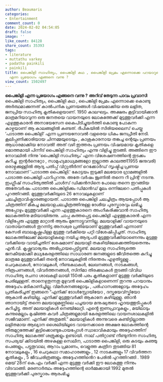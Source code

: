 ```yaml
---
author: Beaumaris
categories:
- Entertainment
comment_count: 0
date: 2024-02-02 04:54:05
draft: false
image: ''
like_count: 84128
share_count: 35393
tags:
- literature
- muttathu varkey
- padatha painkili
- painkili
title: പൈങ്കിളി സാഹിത്യം, പൈങ്കിളി കഥ , പൈങ്കിളി പ്രേമം എന്നൊക്കെ പറയാറുണ്ട്,  പൈങ്കിളി
  എന്ന പ്രയോഗം എങ്ങനെ വന്നു ?
view_count: 1502497
---
```


**പൈങ്കിളി എന്ന പ്രയോഗം എങ്ങനെ വന്നു ?** **അറിവ് തേടുന്ന പാവം പ്രവാസി** പൈങ്കിളി സാഹിത്യം, പൈങ്കിളി കഥ , പൈങ്കിളി പ്രേമം എന്നൊക്കെ കൊണ്ടു അർത്ഥമാക്കുന്നത് കാൽപനിക പ്രണയങ്ങൾ വിഷയമാക്കിയ ഒരു ലളിത, ജനപ്രിയ സാഹിത്യ കൃതികളെയാണ്. 1950 കാലഘട്ടം. അക്ഷരം കൂട്ടിവായിക്കാൻ മാത്രമറിയാവുന്ന ഒരു ജനതയെ വായനയുടെ ലോകത്തേക്ക് മുട്ടത്തുവർക്കി എന്ന എഴുത്തുകാരൻ അനായേസേന കൈപിടിച്ചുയർത്തി കൊണ്ടു പോകുന്ന കാഴ്ചയാണ് ആ കാലങ്ങളിൽ കണ്ടത്. ദീപികയിൽ സീരിയലൈസ് ചെയ്ത ‘പാടാത്ത പൈങ്കിളി’ എന്ന പ്രണയനോവൽ വളരെയ ധികം ജനപ്രീതി നേടി. കൂലിപ്പണിക്കാരിയായ ചിന്നമ്മയുടെയും , കാശുകാരനായ തങ്കച്ച ന്റെയും പ്രണയം ആധാരമാക്കിയ നോവൽ! അത് വഴി ഇത്തരം പ്രണയം വിഷയമായ കൃതികളെ മൊത്തമായി പിന്നീട് പൈങ്കിളി സാഹിത്യം എന്നു വിളിച്ചു തുടങ്ങി. അങ്ങിനെ ഈ നോവലിൽ നിന്നു ‘പൈങ്കിളി സാഹിത്യം’ എന്ന വിശേഷണത്തിന്റെ തുടക്കം കുറിച്ചു. ഇന്റർനെറ്റോ , സാമുഹ്യമാധ്യമങ്ങളോ ഇല്ലാത്ത കാലത്ത്(1955 ജനുവരി) ഒരാഴ്ചക്കുള്ളിൽ ആദ്യ പതിപ്പ് വിറ്റുതീർന്ന് റെക്കോർഡ് സൃഷ്ടിച്ച പ്രണയ നോവലാണ് 'പാടാത്ത പൈങ്കിളി.' കോട്ടയം ഇടുക്കി മലയോര ഗ്രാമങ്ങളിൽ പാടാത്ത പൈങ്കിളി പാറിപ്പറന്നു. അതേ വർഷം ജൂണിൽ തന്നെ റീ പ്രിന്റ് നടന്നു. ഇംഗ്ലീഷ് സാഹിത്യത്തിൽ ചാൾസ് ഡിക്കൻസിനെ പോലെ തന്നെ ഇറങ്ങിയ അതേവർഷം പാടാത്ത പൈങ്കിളിക്കും ഡിമാൻഡ് മൂലം ഒന്നിലേറെ പതിപ്പുകൾ പുറത്തിറങ്ങി. മുട്ടത്തുവർക്കിയുടെ 26 നോവലുകളാണ് ചലച്ചിത്രാവിഷ്കാരങ്ങളായത്. പാടാത്ത പൈങ്കിളി ചലച്ചിത്രം ആയപ്പോൾ ആ ചിത്രത്തിന് മികച്ച മലയാളചലച്ചിത്രത്തിനുള്ള ദേശീയ പുരസ്കാരവും ലഭിച്ചു. അപ്പോഴും മുട്ടത്തുവർക്കി എന്ന എഴുത്തുകാരനെ അംഗീകരിക്കുവാൻ സാഹിത്യ ലോകത്തിനു മടിയായിരുന്നു. ചാപ്പ കുത്തപ്പെട്ട പൈങ്കിളി എഴുത്തുകാരൻ എന്ന വിളിപ്പേരു എടുത്തു മാറ്റാൻ ആരും മുന്നോട്ടുവന്നില്ല. മലയാളിക്ക് വായനയുടെ വാതായനങ്ങൾ തുറന്നിട്ട അനശ്വര പ്രതിഭയാണ് മുട്ടത്തുവർക്കി എന്നാണ് കേസരി ബാലകൃഷ്ണപിള്ള മുട്ടത്തു വർക്കിയെ പറ്റി വിശേഷിപ്പിച്ചത്. സാഹിത്യ ലോകത്തിലേക്ക് മലയാളികളെ നയിച്ച ആദ്യപടി മുട്ടത്തുവര്‍ക്കിയാണെന്നും മുട്ടത്തു വര്‍ക്കിയെ വായിച്ചതിന് ശേഷമാണ് മലയാളി തകഴിയിലേക്കെത്തിയതെന്നും എന്‍.വി. കൃഷ്ണവാര്യരും അഭിപ്രായപ്പെട്ടിട്ടുണ്ട്. മലയാള സാഹിത്യത്തെ ജനകീയമാക്കി മധ്യകേരളത്തിലെ സാധാരണ ജനങ്ങളുടെ ജീവിതത്തെ കുറിച്ചു മാത്രമേ മുട്ടത്തുവര്‍ക്കി തന്റെ നോവലുകളില്‍ നിരന്തരം എഴുതിട്ടുള്ളു . ചെറുകഥകള്‍, നോവലുകള്‍, നീണ്ടകഥകള്‍, ലേഖനങ്ങള്‍, നാടകങ്ങള്‍, നിരൂപണങ്ങള്‍, വിവര്‍ത്തനങ്ങള്‍, സിനിമാ തിരക്കഥകള്‍ തുടങ്ങി വിവിധ സാഹിത്യ രചനാ ശാഖകളി ലായി 150ല്‍ പരം കൃതികളാണ് മുട്ടത്തു വര്‍ക്കിയുടെ പേരിലുള്ളത്. താനെഴുതുന്നതു മുഴുവൻ പൈങ്കിളികളാണെന്ന് തുറന്നു പറയാനും അദ്ദേഹം മടികാണിച്ചില്ല. വിമർശനങ്ങളോടും , പരിഹാസങ്ങളോടും അദ്ദേഹം പ്രതികരിച്ചത് ഇങ്ങനെ “എനിക്ക് ടോൾസ്റ്റോയിയോ , ദസ്തയേവ്സ്കിയോ ആകാൻ കഴിയില്ല. എനിക്ക് മുട്ടത്തുവർക്കി ആകാനേ കഴിയുള്ളൂ. ഞാൻ ഞാനായിട്ട് തന്നെ മലയാളമണ്ണിലെ പച്ചയായ മനുഷ്യരുടെ ഹൃദയത്തുടിപ്പുകൾ കുറിച്ചിട്ടു. അത് മലയാളികൾ നെഞ്ചിലേറ്റി. എൻ്റെ ഇണപ്രാവുകളും , മയിലാടും കുന്നുമെല്ലാം മുഷിഞ്ഞ കവർ ചിത്രങ്ങളുമായി കേരളത്തിലെ വായനശാലകളിൽ സജീവമാണ്. എനിക്ക് അതുമതി.” മലയാളികൾ അന്നുവരെ കണ്ടിട്ടില്ലാത്ത ലളിതമായ ആഖ്യാന ശൈലിയിലൂടെ വായനക്കാരെ അക്ഷര ലോകത്തിന്റെ തിരുമുറ്റത്തേക്ക് കൂട്ടിക്കൊണ്ടുപോയപ്പോൾ സ്വാഭാവികമായും അദ്ദേഹത്തിന് സാഹിത്യ ലോകത്ത് ശത്രുക്കളും ഉണ്ടായി. നാല് പതിറ്റാണ്ട് നീണ്ടുനിന്ന സാഹിത്യ സപര്യയ് ക്കിടയിൽ അഴകുള്ള സെലീന, പാടാത്ത പൈങ്കിളി, ഒരു കുടയും കുഞ്ഞു പെങ്ങളും, പട്ടുതൂവാല, ആറാം പ്രമാണം, വെളുത്ത കത്രീന തുടങ്ങിയ 81 നോവലുകളും , 16 ചെറുകഥാ സമാഹാരങ്ങളും , 12 നാടകങ്ങളും 17 വിവർത്തന കൃതികളും , 5 ജീവചരിത്രങ്ങളും അദ്ദേഹത്തിൻെറ പേരിൽ പുറത്തിറങ്ങി . 1989 മെയ് 28ന് കെ.എം വര്‍ക്കി എന്ന മുട്ടത്തു വർക്കി ഈ ലോകത്തു നിന്നും വിടവാങ്ങി. മരണാർത്ഥം അദ്ദേഹത്തിന്റെ ഓർമ്മക്കായി 1992 മുതൽ മുട്ടത്തുവർക്കി പുരസ്കാരം ആരംഭിച്ചു.